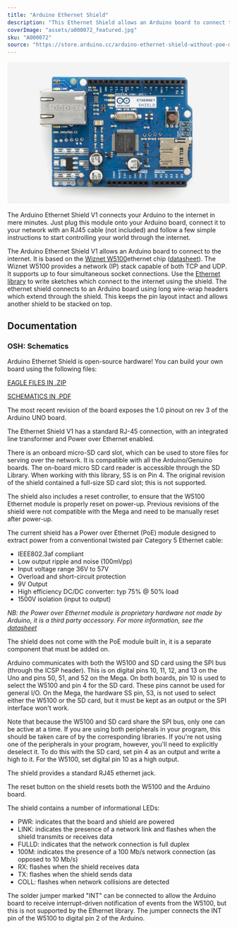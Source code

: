 ```yaml
---
title: "Arduino Ethernet Shield"
description: "This Ethernet Shield allows an Arduino board to connect to the internet. "
coverImage: "assets/a000072_featured.jpg"
sku: "A000072"
source: "https://store.arduino.cc/arduino-ethernet-shield-without-poe-module"
---
```


![The Arduino Ethernet Shield without PoE](./assets/a000072_featured.jpg)

The Arduino Ethernet Shield V1 connects your Arduino to the internet in mere minutes. Just plug this module onto your Arduino board, connect it to your network with an RJ45 cable (not included) and follow a few simple instructions to start controlling your world through the internet.

The Arduino Ethernet Shield V1 allows an Arduino board to connect to the internet. It is based on the [Wiznet W5100](http://www.wiznet.co.kr/Sub_Modules/en/product/Product_Detail.asp?cate1=5&cate2=7&cate3=26&pid=1011)ethernet chip ([datasheet](http://www.wiznet.co.kr/UpLoad_Files/ReferenceFiles/W5100_Datasheet_v1.2.2.pdf)). The Wiznet W5100 provides a network (IP) stack capable of both TCP and UDP. It supports up to four simultaneous socket connections. Use the [Ethernet library](https://www.arduino.cc/en/Reference/Ethernet) to write sketches which connect to the internet using the shield. The ethernet shield connects to an Arduino board using long wire-wrap headers which extend through the shield. This keeps the pin layout intact and allows another shield to be stacked on top.

## Documentation

### OSH: Schematics

Arduino Ethernet Shield is open-source hardware! You can build your own board using the following files:

[EAGLE FILES IN .ZIP](https://www.arduino.cc/en/uploads/Main/arduino-ethernet-shield-06-reference-design.zip) 

[SCHEMATICS IN .PDF](https://www.arduino.cc/en/uploads/Main/arduino-ethernet-shield-06-schematic.pdf)

The most recent revision of the board exposes the 1.0 pinout on rev 3 of the Arduino UNO board.

The Ethernet Shield V1 has a standard RJ-45 connection, with an integrated line transformer and Power over Ethernet enabled.

There is an onboard micro-SD card slot, which can be used to store files for serving over the network. It is compatible with all the Arduino/Genuino boards. The on-board micro SD card reader is accessible through the SD Library. When working with this library, SS is on Pin 4\. The original revision of the shield contained a full-size SD card slot; this is not supported.

The shield also includes a reset controller, to ensure that the W5100 Ethernet module is properly reset on power-up. Previous revisions of the shield were not compatible with the Mega and need to be manually reset after power-up.

The current shield has a Power over Ethernet (PoE) module designed to extract power from a conventional twisted pair Category 5 Ethernet cable:

* IEEE802.3af compliant
* Low output ripple and noise (100mVpp)
* Input voltage range 36V to 57V
* Overload and short-circuit protection
* 9V Output
* High efficiency DC/DC converter: typ 75% @ 50% load
* 1500V isolation (input to output)

*NB: the Power over Ethernet module is proprietary hardware not made by Arduino, it is a third party accessory. For more information, see the* *[datasheet](https://www.arduino.cc/en/uploads/Main/PoE-datasheet.pdf)*

The shield does not come with the PoE module built in, it is a separate component that must be added on.

Arduino communicates with both the W5100 and SD card using the SPI bus (through the ICSP header). This is on digital pins 10, 11, 12, and 13 on the Uno and pins 50, 51, and 52 on the Mega. On both boards, pin 10 is used to select the W5100 and pin 4 for the SD card. These pins cannot be used for general I/O. On the Mega, the hardware SS pin, 53, is not used to select either the W5100 or the SD card, but it must be kept as an output or the SPI interface won't work.

Note that because the W5100 and SD card share the SPI bus, only one can be active at a time. If you are using both peripherals in your program, this should be taken care of by the corresponding libraries. If you're not using one of the peripherals in your program, however, you'll need to explicitly deselect it. To do this with the SD card, set pin 4 as an output and write a high to it. For the W5100, set digital pin 10 as a high output.

The shield provides a standard RJ45 ethernet jack.

The reset button on the shield resets both the W5100 and the Arduino board.

The shield contains a number of informational LEDs:

* PWR: indicates that the board and shield are powered
* LINK: indicates the presence of a network link and flashes when the shield transmits or receives data
* FULLD: indicates that the network connection is full duplex
* 100M: indicates the presence of a 100 Mb/s network connection (as opposed to 10 Mb/s)
* RX: flashes when the shield receives data
* TX: flashes when the shield sends data
* COLL: flashes when network collisions are detected

The solder jumper marked "INT" can be connected to allow the Arduino board to receive interrupt-driven notification of events from the W5100, but this is not supported by the Ethernet library. The jumper connects the INT pin of the W5100 to digital pin 2 of the Arduino.
